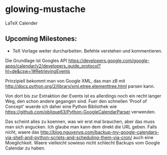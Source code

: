 glowing-mustache
================

LaTeX Calender

Upcoming Milestones:
--------------------
- TeX Vorlage weiter durcharbeiten. Befehle verstehen und kommentieren.

Die Grundlage ist Googles API
https://developers.google.com/google-apps/calendar/v2/developers_guide_protocol?hl=de&csw=1#RetrievingEvents

Prinzipiell bekommt man von Google XML, das man zB mit
http://docs.python.org/2/library/xml.etree.elementtree.html
parsen kann.

Von dort bis zur Extraktion der Events ist es allerdings noch ein
recht langer Weg, den schon andere gegangen sind. Fuer den schnellen
'Proof of Concept' wuerde ich daher eine Python Bibliothek wie
https://github.com/oblique63/Python-GoogleCalendarParser
verwenden.

Das scheint alles zu koennen, was wir erst mal brauchen, aber das muss
man sich angucken. Ich glaube man kann dem direkt die URL geben. Falls
nicht, waere das
http://blog.nguyenvq.com/backup-my-google-calendars-via-shell-and-python-scripts-and-scheduling-them-via-cron/
auch eine Moeglichkeit. Waere vielleicht sowieso nicht schlecht
Backups vom Google Calendar zu haben.
